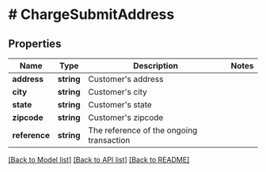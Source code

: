 # # ChargeSubmitAddress

## Properties

Name | Type | Description | Notes
------------ | ------------- | ------------- | -------------
**address** | **string** | Customer&#39;s address |
**city** | **string** | Customer&#39;s city |
**state** | **string** | Customer&#39;s state |
**zipcode** | **string** | Customer&#39;s zipcode |
**reference** | **string** | The reference of the ongoing transaction |

[[Back to Model list]](../../README.md#models) [[Back to API list]](../../README.md#endpoints) [[Back to README]](../../README.md)
